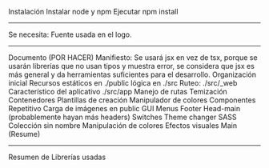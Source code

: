Instalación
Instalar node y npm
Ejecutar npm install

---

Se necesita:
Fuente usada en el logo.

---

Documento (POR HACER) Manifiesto:
        Se usará jsx en vez de tsx, porque se usarán librerías que no usan tipos y muestra error, se considera que jsx es más general y da herramientas suficientes para el desarrollo.
        Organización inicial
            Recursos estáticos en ./public
            lógica en ./src
                Ruteo: ./src/_web
                Característico del aplicativo ./src/app
                    Manejo de rutas
                    Temización
                        Contenedores
                        Plantillas de creación
                        Manipulador de colores
                        Componentes
                            Repetitivo
                                Carga de imágenes en public
                            GUI
                                Menus
                                    Footer
                                    Head-main (probablemente hayan más headers)
                                Switches
                                    Theme changer
                        SASS
                            Colección sin nombre
                            Manipulación de colores
                            Efectos visuales
                            Main (Resume)

---

Resumen de Librerías usadas